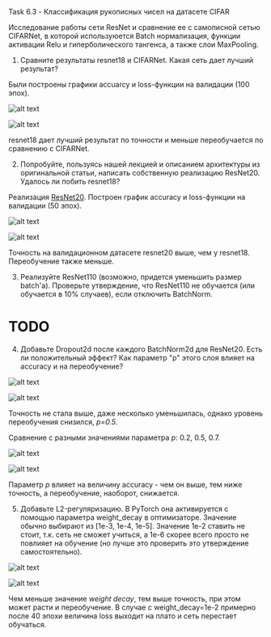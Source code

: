 Task 6.3 - Классификация рукописных чисел на датасете CIFAR

Исследование работы сети ResNet и сравнение ее с самописной сетью CIFARNet, в которой используюется Batch нормализация, функции активации Relu и гиперболического тангенса, а также слои MaxPooling.

[//]: # (Image References)
[image1]: ./img/acc_100.png "Accuracy"

[//]: # (Image References)
[image2]: ./img/loss_100.png "Loss"

[//]: # (Image References)
[image3]: ./img/acc20_50.png "Acc resnet20"

[//]: # (Image References)
[image4]: ./img/loss20_50.png "Loss resnet20"

[//]: # (Image References)
[image5]: ./img/acc_drop.png "Acc resnet20 drop"

[//]: # (Image References)
[image6]: ./img/loss_drop.png "Loss resnet20 drop"

[//]: # (Image References)
[image7]: ./img/acc_drop_p.png "Acc drop cmp p"

[//]: # (Image References)
[image8]: ./img/loss_drop_p.png "Loss drop cmp p"

[//]: # (Image References)
[image9]: ./img/acc_wd.png "Acc l2"

[//]: # (Image References)
[image10]: ./img/loss_wd.png "Loss l2"


1. Сравните результаты resnet18 и CIFARNet. Какая сеть дает лучший результат?
 
Были построены графики accuarcy и loss-функции на валидации (100 эпох).

![alt text][image1]

![alt text][image2]

resnet18 дает лучший результат по точности и меньше переобучается по сравнению с CIFARNet.

2. Попробуйте, пользуясь нашей лекцией и описанием архитектуры из оригинальной статьи, написать собственную реализацию ResNet20. Удалось ли побить resnet18? 

Реализация [ResNet20](./mod1_plot.ipynb).
Построен график accuracy и loss-функции на валидации (50 эпох).

![alt text][image3]

![alt text][image4]

Точность на валидационном датасете resnet20 выше, чем у resnet18. Переобучение также меньше.

3. Реализуйте ResNet110 (возможно, придется уменьшить размер batch'a). Проверьте утверждение, что ResNet110 не обучается (или обучается в 10% случаев), если отключить BatchNorm.
# TODO

4. Добавьте Dropout2d после каждого BatchNorm2d для ResNet20. Есть ли положительный эффект? Как параметр "p" этого слоя влияет на accuracy и на переобучение?

![alt text][image5]

![alt text][image6]

Точность не стала выше, даже несколько уменьшилась, однако уровень переобучения снизился, *p=0.5*.

Сравнение с разными значениями параметра *p*: 0.2, 0.5, 0.7. 

![alt text][image7]

![alt text][image8]

Параметр *p* влияет на величину accuracy - чем он выше, тем ниже точность, а переобучение, наоборот, снижается.

5. Добавьте L2-регуляризацию. В PyTorch она активируется с помощью параметра weight_decay в оптимизаторе. Значение обычно выбирают из [1e-3, 1e-4, 1e-5]. Значение 1e-2 ставить не стоит, т.к. сеть не сможет учиться,  а 1e-6 скорее всего просто не повлияет на обучение (но лучше это проверить это утверждение самостоятельно). 

![alt text][image9]

![alt text][image10]

Чем меньше значение *weight decay*, тем выше точность, при этом может расти и переобучение. В случае с weight_decay=1e-2 примерно после 40 эпохи величина loss выходит на плато и сеть перестает обучаться.
